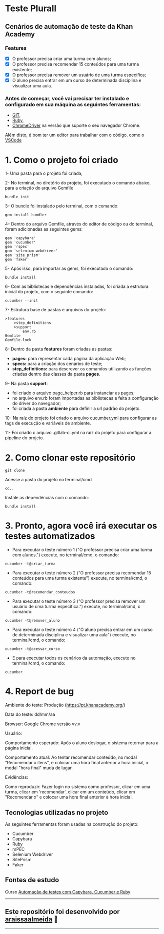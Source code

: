 # Teste Plurall

## Cenários de automação de teste da Khan Academy

### Features

- [x] O professor precisa criar uma turma com alunos;
- [x] O professor precisa recomendar 15 conteúdos para uma turma existente;
- [x] O professor precisa remover um usuário de uma turma específica;
- [x] O aluno precisa entrar em um curso de determinada disciplina e visualizar uma aula.

### Antes de começar, você vai precisar ter instalado e configurado em sua máquina as seguintes ferramentas: 

- [GIT](https://git-scm.com/downloads),
- [Ruby](https://www.ruby-lang.org/pt/downloads/),
- [ChromeDriver](https://chromedriver.chromium.org/downloads) na versão que suporte o seu navegador Chrome.


Além disto, é bom ter um editor para trabalhar com o código, como o [VSCode](https://code.visualstudio.com/download)

# 1. Como o projeto foi criado
1- Uma pasta para o projeto foi criada;

2- No terminal, no diretório do projeto, foi executado o comando abaixo, para a criação do arquivo Gemfile

```
bundle init
```

3- O bundle foi instalado pelo terminal, com o comando: 

```
gem install bundler
```

4- Dentro do arquivo Gemfile, através do editor de código ou do terminal, foram adicionadas as seguintes gems: 
```
gem 'capybara'                  
gem 'cucumber'
gem 'rspec'
gem 'selenium-webdriver'
gem 'site_prism'
gem 'faker'
```
5- Após isso, para importar as gems, foi executado o comando:

```
bundle install
```

6- Com as bibliotecas e dependências instaladas, foi criada a estrutura inicial do projeto, com o seguinte comando: 

```
cucumber --init
```

7- Estrutura base de pastas e arquivos do projeto:


```
>features
    >step_definitions
    >support
        env.rb
Gemfile
Gemfile.lock

```

8- Dentro da pasta **features** foram criadas as pastas: 
- **pages:** para representar cada página da aplicação Web;
- **specs:** para a criação dos cenários de teste;
- **step_definitions:** para descrever os comandos utilizando as funções criadas dentro das classes da pasta **pages**.

9- Na pasta **support**:
- foi criado o arquivo page_helper.rb para instanciar as pages;
- no arquivo env.rb foram importadas as bibliotecas e feita a configuração do driver do navegador;
- foi criada a pasta **ambiente** para definir a url padrão do projeto.

10- Na raíz do projeto foi criado o arquivo cucumber.yml para configurar as tags de execução e variáveis de ambiente.

11- Foi criado o arquivo .gitlab-ci.yml na raíz do projeto para configurar a pipeline do projeto.


# 2. Como clonar este repositório


```
git clone
```

Acesse a pasta do projeto no terminal/cmd

```
cd..
```

Instale as dependências com o comando:

```
bundle install
```

# 3. Pronto, agora você irá executar os testes automatizados

- Para executar o teste número 1 ("O professor precisa criar uma turma com alunos.") execute, no terminal/cmd, o comando:

```
cucumber -t@criar_turma
```

- Para executar o teste número 2 ("O professor precisa recomendar 15 conteúdos para uma turma existente") execute, no terminal/cmd, o comando:

```
cucumber -t@recomendar_conteudos
```

- Para executar o teste número 3 ("O professor precisa remover um usuário de uma turma específica.") execute, no terminal/cmd, o comando:

```
cucumber -t@remover_aluno
```

- Para executar o teste número 4 ("O aluno precisa entrar em um curso de determinada disciplina e visualizar uma aula") execute, no terminal/cmd, o comando:

```
cucumber -t@acessar_curso
```

- E para executar todos os cenários da automação, execute no terminal/cmd, o comando:

```
cucumber
```

# 4. Report de bug

Ambiente do teste: Produção (https://pt.khanacademy.org/)

Data do teste: dd/mm/aa

Browser: Google Chrome versão vv.v

Usuário: 

Comportamento esperado: Após o aluno deslogar, o sistema retornar para a página inicial.

Comportamento atual: Ao tentar recomendar conteúdo, no modal "Recomendar x itens", e colocar uma hora final anterior a hora inicial, o modal "hora final" muda de lugar.

Evidências: 

Como reproduzir: Fazer login no sistema como professor, clicar em uma turma, clicar em 'recomendar', clicar em um conteúdo, clicar em "Recomendar x" e colocar uma hora final anterior à hora inicial.


## Tecnologias utilizadas no projeto

As seguintes ferramentas foram usadas na construção do projeto:

- Cucumber
- Capybara
- Ruby
- rsPEC
- Selenium Webdriver
- SitePrism
- Faker

## Fontes de estudo

Curso [Automação de testes com Capybara, Cucumber e Ruby](https://www.udemy.com/course/automacao-de-testes-com-capybara-cucumber-e-ruby/)

-----------------------
## Este repositório foi desenvolvido por [araissaalmeida](https://github.com/araissaalmeida) 🫰
-----------------------
